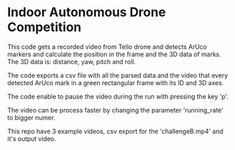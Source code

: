 # Indoor Autonomous Drone Competition

This code gets a recorded video from Tello drone and detects ArUco markers and calculate the position in the frame and the 3D data of marks.
The 3D data is: distance, yaw, pitch and roll.

The code exports a csv file with all the parsed data and the video that every detected ArUco mark in a green rectangular frame with its ID and 3D axes.

The code enable to pause the video during the run with pressing the key 'p'.

The video can be process faster by changing the parameter 'running_rate' to bigger numer.

This repo have 3 example videos, csv export for the 'challengeB.mp4' and it's output video.


